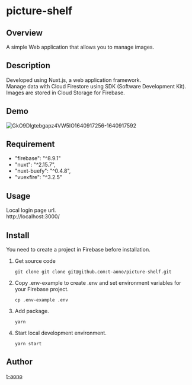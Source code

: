 # picture-shelf

## Overview

A simple Web application that allows you to manage images.

## Description

Developed using Nuxt.js, a web application framework.  
Manage data with Cloud Firestore using SDK (Software Development Kit).  
Images are stored in Cloud Storage for Firebase.

## Demo
![GkO9Dlgtebgapz4VW5IO1640917256-1640917592](https://user-images.githubusercontent.com/46856574/147800047-9600f579-fdf6-44e3-961c-770a00cb4071.gif)

<!-- ## VS. -->

## Requirement

- "firebase": "^8.9.1"
- "nuxt": "^2.15.7",
- "nuxt-buefy": "^0.4.8",
- "vuexfire": "^3.2.5"

## Usage

Local login page url.  
 http://localhost:3000/

## Install

You need to create a project in Firebase before installation.

1. Get source code

   ```
   git clone git clone git@github.com:t-aono/picture-shelf.git
   ```

2. Copy .env-example to create .env and set environment variables for your Firebase project.

   ```
   cp .env-example .env
   ```

3. Add package.

   ```
   yarn
   ```

4. Start local development environment.

   ```
   yarn start
   ```

<!-- ## Contribution -->

<!-- ## Licence -->

## Author

[t-aono](https://github.com/t-aono)

<!-- README.md Sample -->
<!-- https://deeeet.com/writing/2014/07/31/readme/ -->
